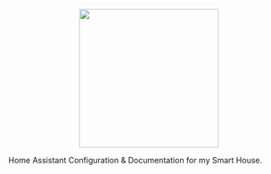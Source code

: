 <p align="center">
  <img src="https://github.com/JamesMcCarthy79/Home-Assistant-Config/blob/master/HA%20Pics/Kingia%20Castle.png" "Kingia Castle Smart Home Configuration" width="250"/>
</p>

Home Assistant Configuration &amp; Documentation for my Smart House.
